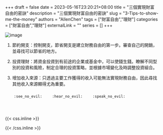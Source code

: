 +++ 
draft = false
date = 2023-05-16T23:20:21+08:00
title = "三個實現財富自由的密訣"
description = "三個實現財富自由的密訣"
slug = "3-Tips-to-show-me-the-money"
authors = "AllenChen"
tags = ["財富自由","理財"]
categories = ["財富自由","理財"]
externalLink = ""
series = []
+++

![image](/images/post/A-rabbit-with-big-blue-eyes-having-much-money-in-hand-with-Van-Gogh-style.jpeg)

1. 節約開支：控制開支，節省開支是建立財務自由的第一步。審查自己的開銷，並尋找可以節省的地方。

2. 投資理財：將資金投資到有前途的企業或基金中，可以使錢生錢。瞭解不同型別的投資和風險，制定合理的投資策略，並根據市場變化及時調整投資組合。

3. 增加收入來源：只透過主要工作獲得的收入可能無法實現財務自由，因此尋找其他收入來源顯得尤為重要。

<p><span class="nowrap"><span class="emojify">🙈</span> <code>:see_no_evil:</code></span>  <span class="nowrap"><span class="emojify">🙉</span> <code>:hear_no_evil:</code></span>  <span class="nowrap"><span class="emojify">🙊</span> <code>:speak_no_evil:</code></span></p>
<br>
    

{{< css.inline >}}
<style>
.emojify {
	font-family: Apple Color Emoji, Segoe UI Emoji, NotoColorEmoji, Segoe UI Symbol, Android Emoji, EmojiSymbols;
	font-size: 2rem;
	vertical-align: middle;
}
@media screen and (max-width:650px) {
  .nowrap {
    display: block;
    margin: 25px 0;
  }
}
</style>
{{< /css.inline >}}
